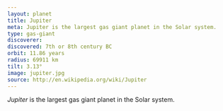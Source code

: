```yaml
---
layout: planet
title: Jupiter
meta: Jupiter is the largest gas giant planet in the Solar system.
type: gas-giant
discoverer: 
discovered: 7th or 8th century BC
orbit: 11.86 years
radius: 69911 km
tilt: 3.13°
image: jupiter.jpg
source: http://en.wikipedia.org/wiki/Jupiter
---
```


*Jupiter* is the largest gas giant planet in the Solar system.